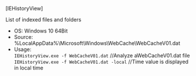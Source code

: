 [IEHistoryView]  

List of indexed files and folders    

- OS: Windows 10 64Bit  
- Source: %LocalAppData%\Microsoft\Windows\WebCache\WebCacheV01.dat  
- Usage:  
`IEHistoryView.exe -f WebCacheV01.dat` //Analyze aWebCacheV01.dat file  
`IEHistoryView.exe -f WebCacheV01.dat -local` //Time value is displayed in local time   
